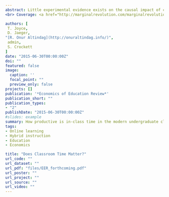 ```yaml
---
abstract: Little experimental evidence exists on the causal impact of class time on academic performance when students have access to extensive course material online. We randomized 725 college students into traditional twice-per-week and compressed once-per-week lecture formats in introductory microeconomics. Students in the traditional format scored 3.2 out of 100 points higher (0.21 standard deviations) on the midterm than those in the compressed format but a statistically insignificant 1.6 points higher (0.11 standard deviations) on the final. There were no differences in non-cognitive outcomes. Students in the middle tercile of predicted test scores performed worst in the compressed format relative to those in the traditional format but there was little difference in test scores by format in the top tercile of predicted performance. While the compressed format offers clear savings in classroom space and professors’ time, these savings come at some cost to student performance.
<br> Coverage: <a href="http://marginalrevolution.com/marginalrevolution/2014/04/does-classroom-time-matter.html">Marginal Revolution</a> | <a href="http://gregmankiw.blogspot.com/2014/04/do-more-lectures-improve-student.html">Mankiw's Blog</a>

authors: [
 T. Joyce,
 D. Jaeger,
"[R. Onur Altindag](http://onuraltindag.info/)",
 admin,
 S. Crockett
]
date: "2015-06-30T00:00:00Z"
doi: ""
featured: false
image:
  caption: ''
  focal_point: ""
  preview_only: false
projects: []
publication: '*Economics of Education Review*'
publication_short: ""
publication_types:
- "2"
publishDate: "2015-06-30T00:00:00Z"
#slides: example
summary: How productive is in-class time in the modern undergraduate classroom?
tags:
- Online learning
- Hybrid instruction
- Education
- Economics

title: "Does Classroom Time Matter?"
url_code: ""
url_dataset: ""
url_pdf: "files/EER_forthcoming.pdf"
url_poster: ""
url_project: ""
url_source: ""
url_video: ""
---
```

